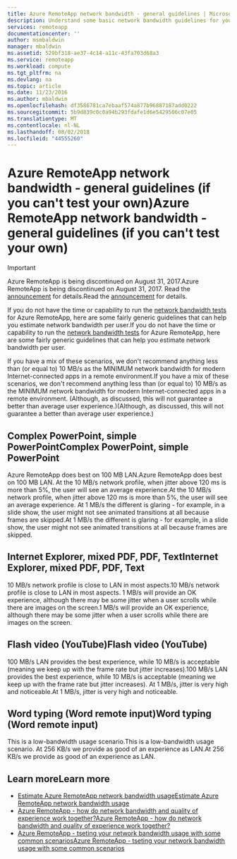 ```yaml
---
title: Azure RemoteApp network bandwidth - general guidelines | Microsoft Docs
description: Understand some basic network bandwidth guidelines for your Azure RemoteApp collections and apps.
services: remoteapp
documentationcenter: ''
author: msmbaldwin
manager: mbaldwin
ms.assetid: 529bf318-ae37-4c14-a11c-43fa703d68a3
ms.service: remoteapp
ms.workload: compute
ms.tgt_pltfrm: na
ms.devlang: na
ms.topic: article
ms.date: 11/23/2016
ms.author: mbaldwin
ms.openlocfilehash: df3586781ca7ebaaf574a877b96887187add0222
ms.sourcegitcommit: 5b9d839c0c0a94b293fdafe1d6e5429506c07e05
ms.translationtype: MT
ms.contentlocale: nl-NL
ms.lasthandoff: 08/02/2018
ms.locfileid: "44555260"
---
```

# <a name="azure-remoteapp-network-bandwidth---general-guidelines-if-you-cant-test-your-own"></a><span data-ttu-id="273c6-103">Azure RemoteApp network bandwidth - general guidelines (if you can't test your own)</span><span class="sxs-lookup"><span data-stu-id="273c6-103">Azure RemoteApp network bandwidth - general guidelines (if you can't test your own)</span></span>
> [!IMPORTANT]
> <span data-ttu-id="273c6-104">Azure RemoteApp is being discontinued on August 31, 2017.</span><span class="sxs-lookup"><span data-stu-id="273c6-104">Azure RemoteApp is being discontinued on August 31, 2017.</span></span> <span data-ttu-id="273c6-105">Read the [announcement](https://go.microsoft.com/fwlink/?linkid=821148) for details.</span><span class="sxs-lookup"><span data-stu-id="273c6-105">Read the [announcement](https://go.microsoft.com/fwlink/?linkid=821148) for details.</span></span>
> 
> 

<span data-ttu-id="273c6-106">If you do not have the time or capability to run the [network bandwidth tests](remoteapp-bandwidthtests.md) for Azure RemoteApp, here are some fairly generic guidelines that can help you estimate network bandwidth per user.</span><span class="sxs-lookup"><span data-stu-id="273c6-106">If you do not have the time or capability to run the [network bandwidth tests](remoteapp-bandwidthtests.md) for Azure RemoteApp, here are some fairly generic guidelines that can help you estimate network bandwidth per user.</span></span>

<span data-ttu-id="273c6-107">If you have a mix of these scenarios, we don't recommend anything less than (or equal to) 10 MB/s as the MINIMUM network bandwidth for modern Internet-connected apps in a remote environment.</span><span class="sxs-lookup"><span data-stu-id="273c6-107">If you have a mix of these scenarios, we don't recommend anything less than (or equal to) 10 MB/s as the MINIMUM network bandwidth for modern Internet-connected apps in a remote environment.</span></span> <span data-ttu-id="273c6-108">(Although, as discussed, this will not guarantee a better than average user experience.)</span><span class="sxs-lookup"><span data-stu-id="273c6-108">(Although, as discussed, this will not guarantee a better than average user experience.)</span></span>

## <a name="complex-powerpoint-simple-powerpoint"></a><span data-ttu-id="273c6-109">Complex PowerPoint, simple PowerPoint</span><span class="sxs-lookup"><span data-stu-id="273c6-109">Complex PowerPoint, simple PowerPoint</span></span>
<span data-ttu-id="273c6-110">Azure RemoteApp does best on 100 MB LAN.</span><span class="sxs-lookup"><span data-stu-id="273c6-110">Azure RemoteApp does best on 100 MB LAN.</span></span> <span data-ttu-id="273c6-111">At the 10 MB/s network profile, when jitter above 120 ms is more than 5%, the user will see an average experience.</span><span class="sxs-lookup"><span data-stu-id="273c6-111">At the 10 MB/s network profile, when jitter above 120 ms is more than 5%, the user will see an average experience.</span></span> <span data-ttu-id="273c6-112">At 1 MB/s the different is glaring - for example, in a slide show, the user might not see animated transitions at all because frames are skipped.</span><span class="sxs-lookup"><span data-stu-id="273c6-112">At 1 MB/s the different is glaring - for example, in a slide show, the user might not see animated transitions at all because frames are skipped.</span></span>

## <a name="internet-explorer-mixed-pdf-pdf-text"></a><span data-ttu-id="273c6-113">Internet Explorer, mixed PDF, PDF, Text</span><span class="sxs-lookup"><span data-stu-id="273c6-113">Internet Explorer, mixed PDF, PDF, Text</span></span>
<span data-ttu-id="273c6-114">10 MB/s network profile is close to LAN in most aspects.</span><span class="sxs-lookup"><span data-stu-id="273c6-114">10 MB/s network profile is close to LAN in most aspects.</span></span> <span data-ttu-id="273c6-115">1 MB/s will provide an OK experience, although there may be some jitter when a user scrolls while there are images on the screen.</span><span class="sxs-lookup"><span data-stu-id="273c6-115">1 MB/s will provide an OK experience, although there may be some jitter when a user scrolls while there are images on the screen.</span></span>

## <a name="flash-video-youtube"></a><span data-ttu-id="273c6-116">Flash video (YouTube)</span><span class="sxs-lookup"><span data-stu-id="273c6-116">Flash video (YouTube)</span></span>
<span data-ttu-id="273c6-117">100 MB/s LAN provides the best experience, while 10 MB/s is acceptable (meaning we keep up with the frame rate but jitter increases).</span><span class="sxs-lookup"><span data-stu-id="273c6-117">100 MB/s LAN provides the best experience, while 10 MB/s is acceptable (meaning we keep up with the frame rate but jitter increases).</span></span> <span data-ttu-id="273c6-118">At 1 MB/s, jitter is very high and noticeable.</span><span class="sxs-lookup"><span data-stu-id="273c6-118">At 1 MB/s, jitter is very high and noticeable.</span></span>

## <a name="word-typing-word-remote-input"></a><span data-ttu-id="273c6-119">Word typing (Word remote input)</span><span class="sxs-lookup"><span data-stu-id="273c6-119">Word typing (Word remote input)</span></span>
<span data-ttu-id="273c6-120">This is a low-bandwidth usage scenario.</span><span class="sxs-lookup"><span data-stu-id="273c6-120">This is a low-bandwidth usage scenario.</span></span> <span data-ttu-id="273c6-121">At 256 KB/s we provide as good of an experience as LAN.</span><span class="sxs-lookup"><span data-stu-id="273c6-121">At 256 KB/s we provide as good of an experience as LAN.</span></span>

## <a name="learn-more"></a><span data-ttu-id="273c6-122">Learn more</span><span class="sxs-lookup"><span data-stu-id="273c6-122">Learn more</span></span>
* [<span data-ttu-id="273c6-123">Estimate Azure RemoteApp network bandwidth usage</span><span class="sxs-lookup"><span data-stu-id="273c6-123">Estimate Azure RemoteApp network bandwidth usage</span></span>](remoteapp-bandwidth.md)
* [<span data-ttu-id="273c6-124">Azure RemoteApp - how do network bandwidth and quality of experience work together?</span><span class="sxs-lookup"><span data-stu-id="273c6-124">Azure RemoteApp - how do network bandwidth and quality of experience work together?</span></span>](remoteapp-bandwidthexperience.md)
* [<span data-ttu-id="273c6-125">Azure RemoteApp - tseting your network bandwidth usage with some common scenarios</span><span class="sxs-lookup"><span data-stu-id="273c6-125">Azure RemoteApp - tseting your network bandwidth usage with some common scenarios</span></span>](remoteapp-bandwidthtests.md)

